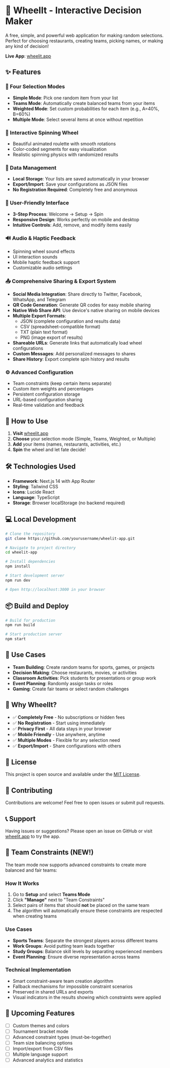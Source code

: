 # 🎯 WheelIt - Interactive Decision Maker

A free, simple, and powerful web application for making random selections. Perfect for choosing restaurants, creating teams, picking names, or making any kind of decision!

**Live App**: [wheelit.app](https://wheelit.app)

## ✨ Features

### 🎲 Four Selection Modes

- **Simple Mode**: Pick one random item from your list
- **Teams Mode**: Automatically create balanced teams from your items
- **Weighted Mode**: Set custom probabilities for each item (e.g., A=40%, B=60%)
- **Multiple Mode**: Select several items at once without repetition

### 🎨 Interactive Spinning Wheel

- Beautiful animated roulette with smooth rotations
- Color-coded segments for easy visualization
- Realistic spinning physics with randomized results

### 💾 Data Management

- **Local Storage**: Your lists are saved automatically in your browser
- **Export/Import**: Save your configurations as JSON files
- **No Registration Required**: Completely free and anonymous

### 📱 User-Friendly Interface

- **3-Step Process**: Welcome → Setup → Spin
- **Responsive Design**: Works perfectly on mobile and desktop
- **Intuitive Controls**: Add, remove, and modify items easily

### 🔊 Audio & Haptic Feedback

- Spinning wheel sound effects
- UI interaction sounds
- Mobile haptic feedback support
- Customizable audio settings

### 📤 **Comprehensive Sharing & Export System**

- **Social Media Integration**: Share directly to Twitter, Facebook, WhatsApp, and Telegram
- **QR Code Generation**: Generate QR codes for easy mobile sharing
- **Native Web Share API**: Use device's native sharing on mobile devices
- **Multiple Export Formats**:
  - JSON (complete configuration and results data)
  - CSV (spreadsheet-compatible format)
  - TXT (plain text format)
  - PNG (image export of results)
- **Shareable URLs**: Generate links that automatically load wheel configurations
- **Custom Messages**: Add personalized messages to shares
- **Share History**: Export complete spin history and results

### ⚙️ Advanced Configuration

- Team constraints (keep certain items separate)
- Custom item weights and percentages
- Persistent configuration storage
- URL-based configuration sharing
- Real-time validation and feedback

## 🚀 How to Use

1. **Visit** [wheelit.app](https://wheelit.app)
2. **Choose** your selection mode (Simple, Teams, Weighted, or Multiple)
3. **Add** your items (names, restaurants, activities, etc.)
4. **Spin** the wheel and let fate decide!

## 🛠️ Technologies Used

- **Framework**: Next.js 14 with App Router
- **Styling**: Tailwind CSS
- **Icons**: Lucide React
- **Language**: TypeScript
- **Storage**: Browser localStorage (no backend required)

## 💻 Local Development

```bash
# Clone the repository
git clone https://github.com/yourusername/wheelit-app.git

# Navigate to project directory
cd wheelit-app

# Install dependencies
npm install

# Start development server
npm run dev

# Open http://localhost:3000 in your browser
```

## 📦 Build and Deploy

```bash
# Build for production
npm run build

# Start production server
npm start
```

## 🎯 Use Cases

- **Team Building**: Create random teams for sports, games, or projects
- **Decision Making**: Choose restaurants, movies, or activities
- **Classroom Activities**: Pick students for presentations or group work
- **Event Planning**: Randomly assign tasks or roles
- **Gaming**: Create fair teams or select random challenges

## 🌟 Why WheelIt?

- ✅ **Completely Free** - No subscriptions or hidden fees
- ✅ **No Registration** - Start using immediately
- ✅ **Privacy First** - All data stays in your browser
- ✅ **Mobile Friendly** - Use anywhere, anytime
- ✅ **Multiple Modes** - Flexible for any selection need
- ✅ **Export/Import** - Share configurations with others

## 📄 License

This project is open source and available under the [MIT License](LICENSE).

## 🤝 Contributing

Contributions are welcome! Feel free to open issues or submit pull requests.

## 📞 Support

Having issues or suggestions? Please open an issue on GitHub or visit [wheelit.app](https://wheelit.app) to try the app.

## 🎯 Team Constraints (NEW!)

The team mode now supports advanced constraints to create more balanced and fair teams:

### How It Works

1. Go to **Setup** and select **Teams Mode**
2. Click **"Manage"** next to "Team Constraints"
3. Select pairs of items that should **not** be placed on the same team
4. The algorithm will automatically ensure these constraints are respected when creating teams

### Use Cases

- **Sports Teams**: Separate the strongest players across different teams
- **Work Groups**: Avoid putting team leads together
- **Study Groups**: Balance skill levels by separating experienced members
- **Event Planning**: Ensure diverse representation across teams

### Technical Implementation

- Smart constraint-aware team creation algorithm
- Fallback mechanisms for impossible constraint scenarios
- Preserved in shared URLs and exports
- Visual indicators in the results showing which constraints were applied

## 🔮 Upcoming Features

- [ ] Custom themes and colors
- [ ] Tournament bracket mode
- [ ] Advanced constraint types (must-be-together)
- [ ] Team size balancing options
- [ ] Import/export from CSV files
- [ ] Multiple language support
- [ ] Advanced analytics and statistics
